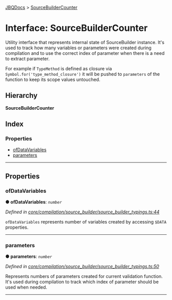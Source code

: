 [JBQDocs](../README.md) > [SourceBuilderCounter](../interfaces/sourcebuildercounter.md)

# Interface: SourceBuilderCounter

Utility interface that represents internal state of SourceBuilder instance. It's used to track how many variables or parameters were created during compilation and to use the correct index of parameter when there is a need to extract parameter.

For example if `TypeMethod` is defined as closure via `Symbol.for('type_method_closure')` it will be pushed to `parameters` of the function to keep its scope values untouched.

## Hierarchy

**SourceBuilderCounter**

## Index

### Properties

* [ofDataVariables](sourcebuildercounter.md#ofdatavariables)
* [parameters](sourcebuildercounter.md#parameters)

---

## Properties

<a id="ofdatavariables"></a>

###  ofDataVariables

**● ofDataVariables**: *`number`*

*Defined in [core/compilation/source_builder/source_builder_typings.ts:44](https://github.com/krnik/vjs-validator/blob/0be452f/src/core/compilation/source_builder/source_builder_typings.ts#L44)*

`ofDataVariables` represents number of variables created by accessing `$DATA` properties.

___
<a id="parameters"></a>

###  parameters

**● parameters**: *`number`*

*Defined in [core/compilation/source_builder/source_builder_typings.ts:50](https://github.com/krnik/vjs-validator/blob/0be452f/src/core/compilation/source_builder/source_builder_typings.ts#L50)*

Represents numbers of parameters created for current validation function. It's used during compilation to track which index of parameter should be used when needed.

___

